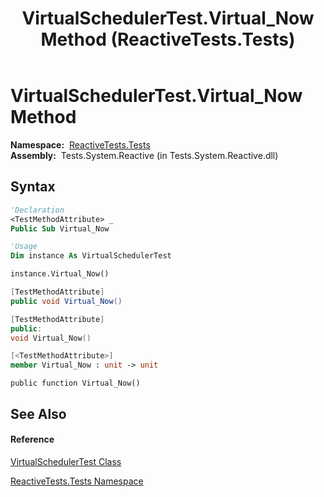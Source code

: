 ﻿---
title: VirtualSchedulerTest.Virtual_Now Method  (ReactiveTests.Tests)
TOCTitle: Virtual_Now Method
ms:assetid: M:ReactiveTests.Tests.VirtualSchedulerTest.Virtual_Now
ms:mtpsurl: https://msdn.microsoft.com/en-us/library/reactivetests.tests.virtualschedulertest.virtual_now(v=VS.103)
ms:contentKeyID: 36619653
ms.date: 06/28/2011
mtps_version: v=VS.103
f1_keywords:
- ReactiveTests.Tests.VirtualSchedulerTest.Virtual_Now
dev_langs:
- CSharp
- JScript
- VB
- FSharp
- c++
---

# VirtualSchedulerTest.Virtual\_Now Method

**Namespace:**  [ReactiveTests.Tests](hh289046\(v=vs.103\).md)  
**Assembly:**  Tests.System.Reactive (in Tests.System.Reactive.dll)

## Syntax

``` vb
'Declaration
<TestMethodAttribute> _
Public Sub Virtual_Now
```

``` vb
'Usage
Dim instance As VirtualSchedulerTest

instance.Virtual_Now()
```

``` csharp
[TestMethodAttribute]
public void Virtual_Now()
```

``` c++
[TestMethodAttribute]
public:
void Virtual_Now()
```

``` fsharp
[<TestMethodAttribute>]
member Virtual_Now : unit -> unit 
```

``` jscript
public function Virtual_Now()
```

## See Also

#### Reference

[VirtualSchedulerTest Class](hh303544\(v=vs.103\).md)

[ReactiveTests.Tests Namespace](hh289046\(v=vs.103\).md)

